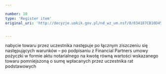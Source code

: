 ```yaml
---

number: 10
type: 'Register item'
original_uri: 'http://decyzje.uokik.gov.pl/nd_wz_um.nsf/0/034187CB10D45216C12572DD003293B6?OpenDocument'


---
```


nabycie towaru przez uczestnika następuje po łącznym ziszczeniu się następujących warunków – po podpisaniu z Financial Partners umowy pożyczki w formie aktu notarialnego na kwotę równą wartości wskazanego towaru pomniejszoną o sumę wpłacanych przez uczestnika rat podstawowych
